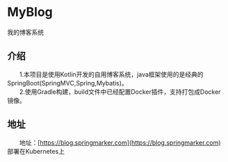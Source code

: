 # MyBlog
我的博客系统

## 介绍　
　　1.本项目是使用Kotlin开发的自用博客系统，java框架使用的是经典的SpringBoot(SpringMVC,Spring,Mybatis)。<br>
　　2.使用Gradle构建，build文件中已经配置Docker插件，支持打包成Docker镜像。
## 地址　　
　　地址：[https://blog.springmarker.com](https://blog.springmarker.com) 部署在Kubernetes上
